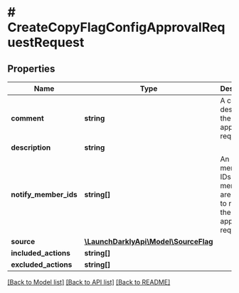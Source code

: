 # # CreateCopyFlagConfigApprovalRequestRequest

## Properties

Name | Type | Description | Notes
------------ | ------------- | ------------- | -------------
**comment** | **string** | A comment describing the approval request | [optional]
**description** | **string** |  | [optional]
**notify_member_ids** | **string[]** | An array of member IDs. These members are notified to review the approval request. |
**source** | [**\LaunchDarklyApi\Model\SourceFlag**](SourceFlag.md) |  |
**included_actions** | **string[]** |  | [optional]
**excluded_actions** | **string[]** |  | [optional]

[[Back to Model list]](../../README.md#models) [[Back to API list]](../../README.md#endpoints) [[Back to README]](../../README.md)
